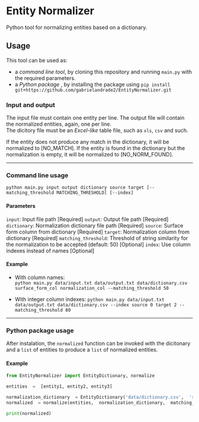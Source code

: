 # Entity Normalizer

Python tool for normalizing entities based on a dictionary.

## Usage
This tool can be used as:
-  a *command line tool*, by cloning this repository and running `main.py` with the required parameters.
- a *Python package* , by installing the package using `pip install git+https://github.com/gabrielandrade2/EntityNormalizer.git`

### Input and output
  
The input file must contain one entity per line. 
The output file will contain the normalized entities, again, one per line.  
The dicitory file must be an *Excel-like* table file, such as `xls`, `csv` and such.

If the entity does not produce any match in the dictionary, it will be normalized to [NO_MATCH]. 
If the entity is found in the dictionary but the normalization is empty, it will be normalized to [NO_NORM_FOUND].  
  
----
  
### Command line usage
`python main.py input output dictionary source target [--matching_threshold MATCHING_THRESHOLD] [--index]`

#### Parameters
`input`: Input file path [Required]
`output`: Output file path [Required]
`dictionary`: Normalization dictionary file path [Required]
`source`: Surface form column from dictionary [Required]
`target`: Normalization column from dictionary [Required]
`matching_threshold`: Threshold of string similarity for the normalization to be accepted (default: 50) [Optional]
`index`: Use column indexes instead of names [Optional]
  
#### Example
- With column names:  
`python main.py data/input.txt data/output.txt data/dictionary.csv surface_form_col normalization_col --matching_threshold 50`
  
- With integer column indexes: 
`python main.py data/input.txt data/output.txt data/dictionary.csv --index source 0 target 2 --matching_threshold 80`

---

 ### Python package usage
After instalation,  the `normalized` function can be invoked with the dicitonary and a `list` of entities to produce a `list` of normalized entities.

#### Example
```python
from EntityNormalizer import EntityDictionary, normalize

entities  =  [entity1, entity2, entity3]

normalization_dictionary  = EntityDictionary('data/dictionary.csv',  'surface_forms',  'normalizations')
normalized  = normalize(entities,  normalization_dictionary,  matching_threshold=70)

print(normalized)
```
